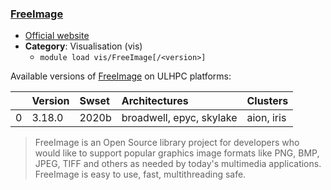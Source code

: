 ### [FreeImage](http://freeimage.sourceforge.net)

* [Official website](http://freeimage.sourceforge.net)
* __Category__: Visualisation (vis)
    -  `module load vis/FreeImage[/<version>]`

Available versions of [FreeImage](http://freeimage.sourceforge.net) on ULHPC platforms:

|    | Version   | Swset   | Architectures            | Clusters   |
|---:|:----------|:--------|:-------------------------|:-----------|
|  0 | 3.18.0    | 2020b   | broadwell, epyc, skylake | aion, iris |

> FreeImage is an Open Source library project for developers who would like to support popular graphics image formats like PNG, BMP, JPEG, TIFF and others as needed by today's multimedia applications. FreeImage is easy to use, fast, multithreading safe.
